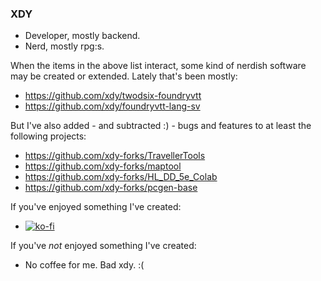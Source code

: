 ### XDY

* Developer, mostly backend.
* Nerd, mostly rpg:s.

When the items in the above list interact, some kind of nerdish software may be created or extended.
Lately that's been mostly:
* https://github.com/xdy/twodsix-foundryvtt
* https://github.com/xdy/foundryvtt-lang-sv

But I've also added - and subtracted :) - bugs and features to at least the following projects:
* https://github.com/xdy-forks/TravellerTools
* https://github.com/xdy-forks/maptool
* https://github.com/xdy-forks/HL_DD_5e_Colab
* https://github.com/xdy-forks/pcgen-base


If you've enjoyed something I've created:
* [![ko-fi](https://www.ko-fi.com/img/githubbutton_sm.svg)](https://ko-fi.com/L3L027AXX)

If you've *not* enjoyed something I've created:
* No coffee for me. Bad xdy. :(
